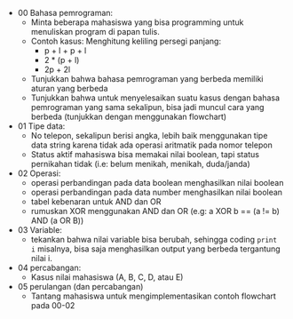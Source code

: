 * 00 Bahasa pemrograman:
    - Minta beberapa mahasiswa yang bisa programming untuk menuliskan program di papan tulis.
    - Contoh kasus: Menghitung keliling persegi panjang:
        - p + l + p + l
        - 2 * (p + l)
        - 2p + 2l
    - Tunjukkan bahwa bahasa pemrograman yang berbeda memiliki aturan yang berbeda
    - Tunjukkan bahwa untuk menyelesaikan suatu kasus dengan bahasa pemrograman yang sama sekalipun, bisa jadi muncul cara yang berbeda (tunjukkan dengan menggunakan flowchart)
* 01 Tipe data:
    - No telepon, sekalipun berisi angka, lebih baik menggunakan tipe data string karena tidak ada operasi aritmatik pada nomor telepon
    - Status aktif mahasiswa bisa memakai nilai boolean, tapi status pernikahan tidak (i.e: belum menikah, menikah, duda/janda)
* 02 Operasi:
    - operasi perbandingan pada data boolean menghasilkan nilai boolean
    - operasi perbandingan pada data number menghasilkan nilai boolean
    - tabel kebenaran untuk AND dan OR
    - rumuskan XOR menggunakan AND dan OR (e.g: a XOR b == (a != b) AND (a OR B))
* 03 Variable:
    - tekankan bahwa nilai variable bisa berubah, sehingga coding `print i` misalnya, bisa saja menghasilkan output yang berbeda tergantung nilai i.
* 04 percabangan:
    - Kasus nilai mahasiswa (A, B, C, D, atau E)
* 05 perulangan (dan percabangan)
    - Tantang mahasiswa untuk mengimplementasikan contoh flowchart pada 00-02
